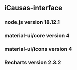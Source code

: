## iCausas-interface

### node.js version 18.12.1

### material-ui/core version 4

### material-ui/icons version 4

### Recharts version 2.3.2
